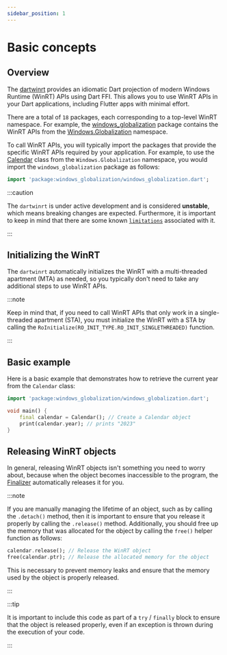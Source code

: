 ```yaml
---
sidebar_position: 1
---
```


# Basic concepts

## Overview

The [dartwinrt](https://github.com/dart-windows/dartwinrt) provides an
idiomatic Dart projection of modern Windows Runtime (WinRT) APIs using Dart
FFI. This allows you to use WinRT APIs in your Dart applications, including
Flutter apps with minimal effort.

There are a total of `18` packages, each corresponding to a top-level WinRT
namespace. For example, the [windows_globalization](https://pub.dev/packages/windows_globalization) package contains the WinRT APIs from the
[Windows.Globalization](https://learn.microsoft.com/en-us/uwp/api/windows.globalization) namespace.

To call WinRT APIs, you will typically import the packages that provide the
specific WinRT APIs required by your application. For example, to use the
[Calendar](https://learn.microsoft.com/en-us/uwp/api/windows.globalization.calendar)
class from the `Windows.Globalization` namespace, you would import the `windows_globalization` package as follows:

```dart
import 'package:windows_globalization/windows_globalization.dart';
```

:::caution

The `dartwinrt` is under active development and is considered **unstable**,
which means breaking changes are expected. Furthermore, it is important to keep
in mind that there are some known [`limitations`](limitations) associated with
it.

:::

## Initializing the WinRT

The `dartwinrt` automatically initializes the WinRT with a multi-threaded
apartment (MTA) as needed, so you typically don't need to take any additional
steps to use WinRT APIs.

:::note

Keep in mind that, if you need to call WinRT APIs that only work in a
single-threaded apartment (STA), you must initialize the WinRT with a STA by
calling the `RoInitialize(RO_INIT_TYPE.RO_INIT_SINGLETHREADED)` function.

:::

## Basic example

Here is a basic example that demonstrates how to retrieve the current year from
the `Calendar` class:

```dart
import 'package:windows_globalization/windows_globalization.dart';

void main() {
	final calendar = Calendar(); // Create a Calendar object
	print(calendar.year); // prints "2023"
}
```

## Releasing WinRT objects

In general, releasing WinRT objects isn't something you need to worry about,
because when the object becomes inaccessible to the program, the
[Finalizer](https://api.dart.dev/stable/dart-core/Finalizer-class.html)
automatically releases it for you.

:::note

If you are manually managing the lifetime of an object, such as by calling the
`.detach()` method, then it is important to ensure that you release it properly
by calling the `.release()` method. Additionally, you should free up the memory
that was allocated for the object by calling the `free()` helper function as
follows:

```dart
calendar.release(); // Release the WinRT object
free(calendar.ptr); // Release the allocated memory for the object
```

This is necessary to prevent memory leaks and ensure that the memory used by
the object is properly released.

:::

:::tip

It is important to include this code as part of a `try` / `finally` block to
ensure that the object is released properly, even if an exception is thrown
during the execution of your code.

:::
